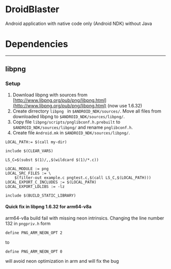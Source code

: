 # DroidBlaster
Android application with native code only (Android NDK) without Java

# Dependencies
-----
## libpng
### Setup
1. Download libpng with sources from [http://www.libpng.org/pub/png/libpng.html](http://www.libpng.org/pub/png/libpng.html) (now use 1.6.32)
2. Create dirrectory `libpng ` in `$ANDROID_NDK/sources/`. Move all files from downloaded libpng to `$ANDROID_NDK/sources/libpng/`.
3. Copy file `libpng/scripts/pnglibconf.h.prebuilt` to `$ANDROID_NDK/sources/libpng/` and rename `pnglibconf.h`.
4. Create file `Android.mk` in `$ANDROID_NDK/sources/libpng/`.

```
LOCAL_PATH:= $(call my-dir)

include $(CLEAR_VARS)

LS_C=$(subst $(1)/,,$(wildcard $(1)/*.c))

LOCAL_MODULE := png
LOCAL_SRC_FILES := \ 
    $(filter-out example.c pngtest.c,$(call LS_C,$(LOCAL_PATH)))
LOCAL_EXPORT_C_INCLUDES := $(LOCAL_PATH)
LOCAL_EXPORT_LDLIBS := -lz

include $(BUILD_STATIC_LIBRARY)
```
#### Quick fix in libpng 1.6.32 for arm64-v8a 
arm64-v8a build fail with missing neon intrinsics.
Changing the line number 132 in `pngpriv.h` form

```
define PNG_ARM_NEON_OPT 2
```
to

```
define PNG_ARM_NEON_OPT 0
```
will avoid neon optimization in arm and will fix the bug